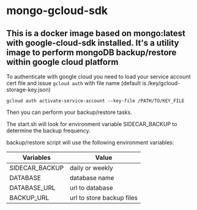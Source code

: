 # mongo-gcloud-sdk

This is a docker image based on mongo:latest with google-cloud-sdk installed. It's a utility image to perform mongoDB backup/restore within google cloud platform
---
To authenticate with google cloud you need to load your service account cert file and issue `gcloud auth` with file name (default is /key/gcloud-storage-key.json)
```shell
gcloud auth activate-service-account --key-file /PATH/TO/KEY_FILE
```

Then you can perform your backup/restore tasks.

The start.sh will look for environment variable SIDECAR_BACKUP to determine the backup frequency.

backup/restore script will use the following environment variables:

| Variables     | Value       |
| ------------- |-------------|
| SIDECAR_BACKUP| daily or weekly |
| DATABASE      | database name   |
| DATABASE_URL  | url to database |
| BACKUP_URL    | url to store backup files |
